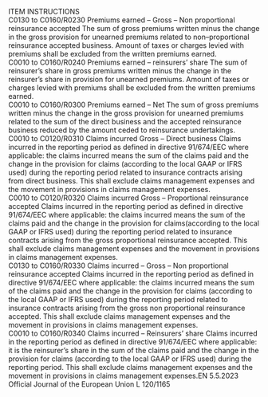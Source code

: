  
ITEM  INSTRUCTIONS  
C0130 to 
C0160/R0230  Premiums earned – Gross 
– Non proportional 
reinsurance accepted  The sum of gross premiums written minus the change in the gross provision for 
unearned premiums related to non–proportional reinsurance accepted business. 
Amount of taxes or charges levied with premiums shall be excluded from the 
written premiums earned.  
C0010 to 
C0160/R0240  Premiums earned – 
reinsurers’ share  The sum of reinsurer’s share in gross premiums written minus the change in the 
reinsurer’s share in provision for unearned premiums. Amount of taxes or charges 
levied with premiums shall be excluded from the written premiums earned.  
C0010 to 
C0160/R0300  Premiums earned – Net  The sum of gross premiums written minus the change in the gross provision for 
unearned premiums related to the sum of the direct business and the accepted 
reinsurance business reduced by the amount ceded to reinsurance undertakings.  
C0010 to 
C0120/R0310  Claims incurred Gross – 
Direct business  Claims incurred in the reporting period as defined in directive 91/674/EEC where 
applicable: the claims incurred means the sum of the claims paid and the change in 
the provision for claims (according to the local GAAP or IFRS used) during the 
reporting period related to insurance contracts arising from direct business. 
This shall exclude claims management expenses and the movement in provisions in 
claims management expenses.  
C0010 to 
C0120/R0320  Claims incurred Gross – 
Proportional reinsurance 
accepted  Claims incurred in the reporting period as defined in directive 91/674/EEC where 
applicable: the claims incurred means the sum of the claims paid and the change in 
the provision for claims(according to the local GAAP or IFRS used) during the reporting 
period related to insurance contracts arising from the gross proportional reinsurance 
accepted. 
This shall exclude claims management expenses and the movement in provisions in 
claims management expenses.  
C0130 to 
C0160/R0330  Claims incurred – Gross 
– Non proportional 
reinsurance accepted  Claims incurred in the reporting period as defined in directive 91/674/EEC where 
applicable: the claims incurred means the sum of the claims paid and the change in 
the provision for claims (according to the local GAAP or IFRS used) during the 
reporting period related to insurance contracts arising from the gross non proportional 
reinsurance accepted. 
This shall exclude claims management expenses and the movement in provisions in 
claims management expenses.  
C0010 to 
C0160/R0340  Claims incurred – 
Reinsurers’ share  Claims incurred in the reporting period as defined in directive 91/674/EEC where 
applicable: it is the reinsurer’s share in the sum of the claims paid and the change in 
the provision for claims (according to the local GAAP or IFRS used) during the 
reporting period. 
This shall exclude claims management expenses and the movement in provisions in 
claims management expenses.EN  5.5.2023 Official Journal of the European Union L 120/1165